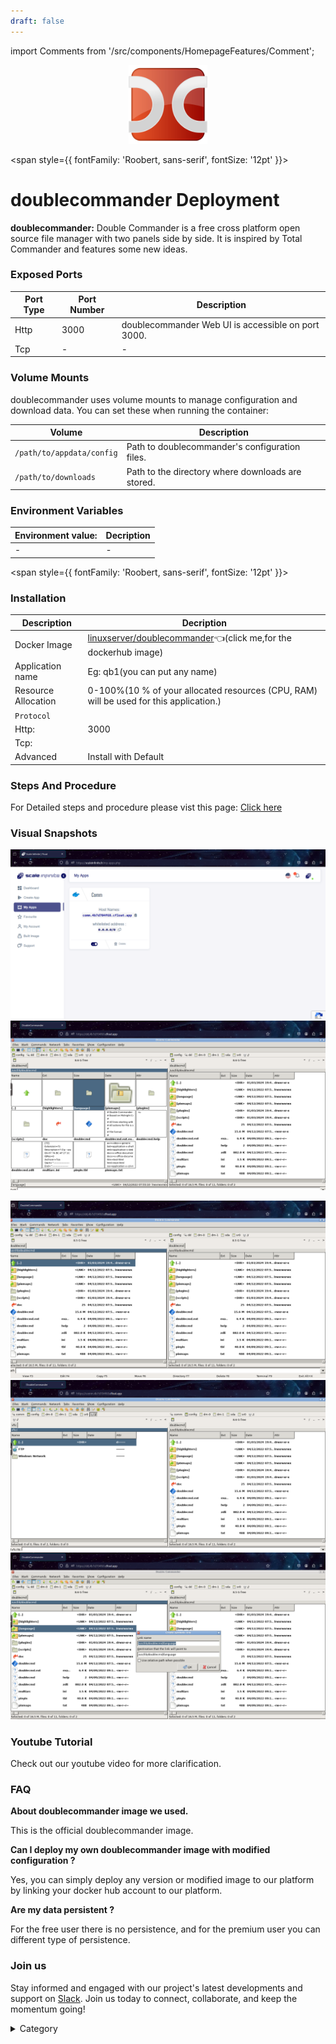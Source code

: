 ```yaml
---
draft: false
---
```

import Comments from '/src/components/HomepageFeatures/Comment';

<p align="center">
  <img src="/img/33d.png" alt="Alt Text" width="25%"/>
</p> 


<span style={{ fontFamily: 'Roobert, sans-serif', fontSize: '12pt' }}>

# doublecommander Deployment

**doublecommander:**
Double Commander is a free cross platform open source file manager with two panels side by side. It is inspired by Total Commander and features some new ideas.

### Exposed Ports

| Port Type | Port Number | Description                               |
| --------- | ----------- | ----------------------------------------- |
| Http      | 3000       | doublecommander Web UI is accessible on port 3000. |
| Tcp       | -           | -             |

### Volume Mounts

doublecommander uses volume mounts to manage configuration and download data. You can set these when running the container:

| Volume                       | Description                                  |
| ---------------------------- | -------------------------------------------- |
| `/path/to/appdata/config`    | Path to doublecommander's configuration files.  |
| `/path/to/downloads`         | Path to the directory where downloads are stored. |


### Environment Variables


|   **Environment value:**          | Decription                                                                                                               | 
| --------------------- | ------                                                                                                                   | 
|-       |  -                              |

</span>


<span style={{ fontFamily: 'Roobert, sans-serif', fontSize: '12pt' }}>

### Installation


|  Description          | Decription                                                                                                               | 
| --------------------- | ------                                                                                                                   | 
| Docker Image          |   [linuxserver/doublecommander](https://hub.docker.com/r/linuxserver/doublecommander)👈(click me,for the dockerhub image)                           |
| Application name      |  Eg: qb1(you can put any name)                                                                                        | 
| Resource Allocation   |  0-100%(10 % of your allocated resources (CPU, RAM) will be used for this application.)                                  | 
| `Protocol`            |                                                                                                                          | 
|  Http:                |     3000                                                                                                                    |
|  Tcp:                 |                                                                                                                        | 
|    Advanced           |    Install with Default                                                                                                  |




### Steps And Procedure

For Detailed steps and procedure please vist this page: [Click here](https://techscaleinfinite.github.io/introduction/cloud-float/Steps%20and%20procedure)



### Visual Snapshots

![Alt Text](/img/f454.png)
![Alt Text](/img/f56.png)

![Alt Text](/img/f555.png)
![Alt Text](/img/f643.png)
![Alt Text](/img/f6666.png)






### Youtube Tutorial&#x20;

Check out our youtube video for more clarification.



### FAQ

**About doublecommander image we used.**

This is the official doublecommander image.

**Can I deploy my own doublecommander image with modified configuration ?**

Yes, you can simply deploy any version or modified image to our platform by linking your docker hub account to our platform.

**Are my data persistent ?**

For the free user there is no persistence, and for the premium user you can different type of persistence.

### Join us

Stay informed and engaged with our project's latest developments and support on [Slack](https://app.slack.com/client/T04QS32JX6E/C04QKEWE146). Join us today to connect, collaborate, and keep the momentum going!&#x20;

<details>

<summary>Category</summary>

Kubernetes, cloud computing, DevOps, cloud services, hosting platform, container orchestration, cloud infrastructure, cloud deployment, cloud management, cloud technology, cloud solutions, doublecommander

</details>

</span>


<Comments />